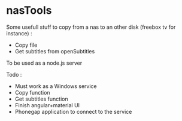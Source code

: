 nasTools
========

Some usefull stuff to copy from a nas to an other disk (freebox tv for instance) :
- Copy file
- Get subtitles from openSubtitles

To be used as a node.js server

Todo :
- Must work as a Windows service
- Copy function
- Get subtitles function
- Finish angular+material UI
- Phonegap application to connect to the service
